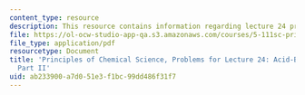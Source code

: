 ```yaml
---
content_type: resource
description: This resource contains information regarding lecture 24 problem.
file: https://ol-ocw-studio-app-qa.s3.amazonaws.com/courses/5-111sc-principles-of-chemical-science-fall-2014/ab233900a7d051e3f1bc99dd486f31f7_MIT5_111F14_Lec24Prob.pdf
file_type: application/pdf
resourcetype: Document
title: 'Principles of Chemical Science, Problems for Lecture 24: Acid-Base Titrations
  Part II'
uid: ab233900-a7d0-51e3-f1bc-99dd486f31f7
---
```


